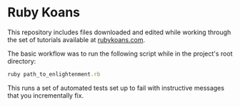 # Ruby Koans
This repository includes files downloaded and edited while working through the set of tutorials available at [rubykoans.com](http://rubykoans.com/).

The basic workflow was to run the following script while in the project's root directory:
```ruby
ruby path_to_enlightenment.rb
``` 
This runs a set of automated tests set up to fail with instructive messages that you incrementally fix.